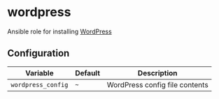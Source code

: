 # wordpress
Ansible role for installing [WordPress](https://wordpress.org/)

## Configuration
| Variable | Default | Description |
| -------- | ------- | ----------- |
| `wordpress_config` | `~` | WordPress config file contents |
